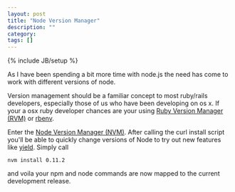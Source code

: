 ```yaml
---
layout: post
title: "Node Version Manager"
description: ""
category: 
tags: []
---
```

{% include JB/setup %}

As I have been spending a bit more time with node.js the need has come to work with different versions of node. 
 
Version management should be a familiar concept to most ruby/rails developers, especially those of us who have been developing on os x. If your a osx ruby developer chances are your using [Ruby Version Manager (RVM)](https://rvm.io) or [rbenv](https://github.com/sstephenson/rbenv). 

Enter the [Node Version Manager (NVM)](https://github.com/creationix/nvm). After calling the curl install script you'll be able to quickly change versions of Node to try out new features like [yield](http://blog.alexmaccaw.com/how-yield-will-transform-node). Simply call

	nvm install 0.11.2
	 
and voila your npm and node commands are now mapped to the current development release.
